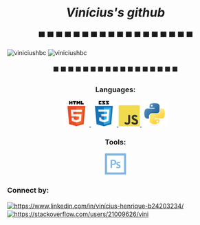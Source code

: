 <h1 align="center"> <i>Vinícius's github</i> </h1>
<h3 align="center"> 🟧 🟧 🟧 🟧 🟧 🟧 🟧 🟧 🟧 🟧 🟧 🟧 🟧 🟧 🟧 🟧 🟧 🟧  </h3>

<p align="left"><img align="center" src="https://github-readme-streak-stats.herokuapp.com/?user=viniciushbc&theme=dark" alt="viniciushbc" /> <img align="center" src="https://github-readme-stats.vercel.app/api?username=viniciushbc&theme=dark&show_icons=true&locale=en" alt="viniciushbc" /> </p>

<h4 align="center">🟩 🟩 🟩 🟩 🟩 🟩 🟩 🟩 🟩 🟩 🟩 🟩 🟩 🟩 🟩 🟩 🟩 </h4>

<h3 align="center"><b>Languages:</b></h3>
<p align="center"> <a href="https://www.w3.org/html/" target="_blank" rel="noreferrer"> <img src="https://raw.githubusercontent.com/devicons/devicon/master/icons/html5/html5-original-wordmark.svg" alt="html5" width="60" height="60"/> </a> 
<a href="https://www.w3schools.com/css/" target="_blank" rel="noreferrer"> <img src="https://raw.githubusercontent.com/devicons/devicon/master/icons/css3/css3-original-wordmark.svg" alt="css3" width="60" height="60"/> </a>
<a href="https://developer.mozilla.org/en-US/docs/Web/JavaScript" target="_blank" rel="noreferrer"> <img src="https://raw.githubusercontent.com/devicons/devicon/master/icons/javascript/javascript-original.svg" alt="javascript" width="50" height="50"/> </a> 
<a href="https://www.python.org" target="_blank" rel="noreferrer"> <img src="https://raw.githubusercontent.com/devicons/devicon/master/icons/python/python-original.svg" alt="python" width="60" height="60"/> </a> </p>

<h3 align="center"><b>Tools:</b></h3>
<p align="center"><a href="https://www.photoshop.com/en" target="_blank" rel="noreferrer"> <img src="https://raw.githubusercontent.com/devicons/devicon/master/icons/photoshop/photoshop-line.svg" alt="photoshop" width="50" height="50"/> </a> </p>

<h3 align="left">Connect by:</h3>
<p align="left">
<a href="https://linkedin.com/in/https://www.linkedin.com/in/vinícius-henrique-b24203234/" target="blank"><img align="center" src="https://raw.githubusercontent.com/rahuldkjain/github-profile-readme-generator/master/src/images/icons/Social/linked-in-alt.svg" alt="https://www.linkedin.com/in/vinícius-henrique-b24203234/" height="30" width="40" /></a>
<a href="https://stackoverflow.com/users/https://stackoverflow.com/users/21009626/vini" target="blank"><img align="center" src="https://raw.githubusercontent.com/rahuldkjain/github-profile-readme-generator/master/src/images/icons/Social/stack-overflow.svg" alt="https://stackoverflow.com/users/21009626/vini" height="30" width="40" /></a>
</p>
